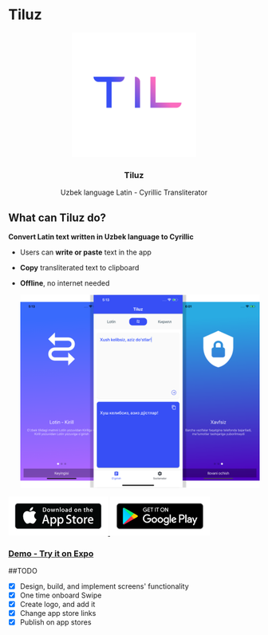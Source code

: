 # Tiluz

<p align="center">
  <a href="http://onelink.to/tiluz">
    <img alt="Tiluz" src="assets/icon.png" width="250">
  </a>
</p>

<h3 align="center">
  Tiluz
</h3>

<p align="center">
  Uzbek language Latin - Cyrillic Transliterator
</p>

## What can Tiluz do?

**Convert Latin text written in Uzbek language to Cyrillic**

- Users can **write or paste** text in the app
- **Copy** transliterated text to clipboard
- **Offline**, no internet needed

  <div style={{display: flex; flex-direction: row}}>
    <img src="screenshots/group-screens.png"/>
  </div>

<a href='https://itunes.apple.com/app/id1450669279'>
  <img alt='Get it on App Store' src='screenshots/ios-badge.png' width="200"/>
</a>
<a href='https://play.google.com/store/apps/details?id=com.reactmixer.tiluz'>
  <img alt='Get it on Google Play' src='screenshots/android-badge.png' width="200"/>
</a>
</div>

### [Demo - Try it on Expo](https://expo.io/@jkhusanov/Tiluz)

##TODO

- [x] Design, build, and implement screens' functionality
- [x] One time onboard Swipe
- [x] Create logo, and add it
- [x] Change app store links
- [x] Publish on app stores
